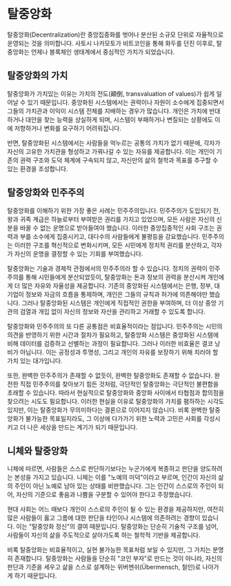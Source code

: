 # 탈중앙화
탈중앙화(Decentralization)란  중앙집중화를 벗어나 분산된 소규모 단위로 자율적으로 운영되는 것을 의미합니다. 사토시 나카모토가 비트코인을 통해 화두를 던진 이후로, 탈중앙화는 언제나 블록체인 생태계에서 중심적인 가치가 되었습니다.

## 탈중앙화의 가치
탈중앙화가 가치있는 이유는 가치의 전도(顚倒, transvaluation of values)가 쉽게 일어날 수 있기 때문입니다. 중앙화된 시스템에서는 권력이나 자원이 소수에게 집중되면서 그들의 가치관과 이익이 시스템 전체를 지배하는 경우가 많습니다. 개인은 가치에 반대하거나 대안을 찾는 능력을 상실하게 되며, 시스템이 부패하거나 변질되는 상황에도 이에 저항하거나 변화를 요구하기 어려워집니다.

반면, 탈중앙화된 시스템에서는 사람들을 억누르는 공통의 가치가 없기 때문에, 각자가 자신의 고유한 가치관을 형성하고 가꿔나갈 수 있는 자유를 제공합니다. 이는 개인이 기존의 권력 구조와 도덕 체계에 구속되지 않고, 자신만의 삶의 철학과 목표를 추구할 수 있는 환경을 조성합니다.

## 탈중앙화와 민주주의
탈중앙화를 이해하기 위한 가장 좋은 사례는 민주주의입니다. 민주주의가 도입되기 전, 왕과 귀족 계급은 하늘로부터 부여받은 권리를 가지고 있었으며, 모든 사람은 자신의 신분을 바꿀 수 없는 운명으로 받아들여야 했습니다. 이러한 중앙집중적인 사회 구조는 권력과 부를 소수에게 집중시키고, 대다수의 사람들에게 불평등을 강요했습니다. 민주주의는 이러한 구조를 혁신적으로 변화시키며, 모든 시민에게 정치적 권리를 분산하고, 각자가 자신의 운명을 결정할 수 있는 기회를 부여했습니다.

탈중앙화는 기술과 경제적 관점에서의 민주주의라 할 수 있습니다. 정치의 권력이 민주주의를 통해 시민들에게 분산되었듯이, 탈중앙화는 돈과 정보의 권력을 분산시켜 개인에게 더 많은 자유와 자율성을 제공합니다. 기존의 중앙화된 시스템에서는 은행, 정부, 대기업이 정보와 자금의 흐름을 통제하며, 개인은 그들의 규칙과 허가에 의존해야만 했습니다. 그러나 탈중앙화된 시스템은 개인에게 직접적인 권한을 부여하며, 더 이상 중앙 기관의 검열과 개입 없이 자신의 정보와 자산을 관리하고 거래할 수 있도록 합니다.

탈중앙화와 민주주의의 또 다른 공통점은 비효율적이라는 점입니다. 민주주의는 시민의 의견을 반영하기 위한 시간과 절차가 필요하고, 탈중앙화 시스템은 중앙화된 시스템에 비해 데이터를 검증하고 선별하는 과정이 필요합니다. 그러나 이러한 비효율은 결코 낭비가 아닙니다. 이는 공정성과 투명성, 그리고 개인의 자유를 보장하기 위해 치러야 할 가치 있는 대가입니다.

또한, 완벽한 민주주의가 존재할 수 없듯이, 완벽한 탈중앙화도 존재할 수 없습니다. 완전한 직접 민주주의를 찾아보기 힘든 것처럼, 극단적인 탈중앙화는 극단적인 불편함을 초래할 수 있습니다. 따라서 현실적으로 탈중앙화와 중앙화 사이에서 타협점과 합의점을 찾으려는 시도도 필요합니다. 이러한 현실을 이유로 탈중앙화의 가치를 폄하하는 시각도 있지만, 이는 탈중앙화가 무의미하다는 결론으로 이어지지 않습니다. 비록 완벽한 탈중앙화가 불가능한 목표일지라도, 그 이상에 다가가기 위한 노력과 고민은 사회를 각성시키고 더 나은 세상을 만드는 계기가 되기 때문입니다.

## 니체와 탈중앙화
니체에 따르면, 사람들은 스스로 판단하기보다는 누군가에게 복종하고 판단을 양도하려는 본성을 가지고 있습니다. 니체는 이를 "노예의 미덕"이라고 부르며, 인간이 자신의 삶의 주인이 아닌 노예로 남아 있는 상태를 비판했습니다. 그는 인간이 스스로의 주인이 되어, 자신의 기준으로 좋음과 나쁨을 구분할 수 있어야 한다고 주장했습니다.

현대 사회는 어느 때보다 개인이 스스로의 주인이 될 수 있는 환경을 제공하지만, 여전히 많은 사람들이 옳고 그름에 대한 판단을 타인이나 시스템에 의존하려는 경향이 있습니다. 이는 "탈중앙화 정신"의 결여 때문입니다. 탈중앙화는 단순히 기술적 구조를 넘어, 사람들이 자신의 삶을 주도적으로 살아가도록 하는 철학적 기반을 제공합니다.

비록 탈중앙화는 비효율적이고, 실현 불가능한 목표처럼 보일 수 있지만, 그 가치는 분명히 존재합니다. 탈중앙화는 사람들을 단순히 "코인 부자"로 만드는 것이 아니라, 자신의 판단과 기준을 세우고 삶을 스스로 설계하는 위버멘쉬(Übermensch, 철인)로 나아가게 하기 때문입니다.
